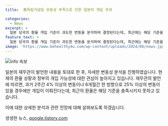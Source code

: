 ```yaml
---
title:  美독립기념일 유동성 부족으로 인한 일본의 개입 우려

categories:
  - News
excerpt: >
  일본 당국의 환율 개입 기준이 과도한 변동을 분석하여 결정된다는데, 최근에는 해당 기준을 충족하지 못해 개입이 이뤄지지 않고 있다. 일본 재무성은 2주간 4% 이상, 6개월간 한 방향으로 25% 이상의 변동을 조건으로 하지만, 최근의 환율 변동률은 이를 충족시키지 못하고 있다. 이에 시장 관심이 높아졌는데, 특히 유동성이 낮은 공휴일을 개입 목표 시기로 보는 주장도 나오고 있다. 미국 경제 지표 발표 등으로 달러·엔 환율 변동성 커질 전망이어서 일본 당국의 개입 시기가 중요한 상황이다.
feature_text: >
  일본 당국의 환율 개입 기준이 과도한 변동을 분석하여 결정된다는데, 최근에는 해당 기준을 충족하지 못해 개입이 이뤄지지 않고 있다. 일본 재무성은 2주간 4% 이상, 6개월간 한 방향으로 25% 이상의 변동을 조건으로 하지만, 최근의 환율 변동률은 이를 충족시키지 못하고 있다. 이에 시장 관심이 높아졌는데, 특히 유동성이 낮은 공휴일을 개입 목표 시기로 보는 주장도 나오고 있다. 미국 경제 지표 발표 등으로 달러·엔 환율 변동성 커질 전망이어서 일본 당국의 개입 시기가 중요한 상황이다.
image: 'https://www.behealthy4u.com/wp-content/uploads/2024/06/news.jpg'
---
```


<p><img src="https://www.behealthy4u.com/wp-content/uploads/2024/06/news.jpg" alt="info 속보" /></p>

<p>일본의 재무관이 발언한 내용을 토대로 한 후, 자세한 변동성 분석을 진행하였습니다. 현재의 환율 상황과 정부의 개입 가능성에 대한 관심이 높아지고 있습니다. 재무관의 발언에 따르면, 과거 2주간 4% 이상의 변동이나 6개월간 한 방향으로 25% 이상의 변동이 있을 경우에만 개입이 이뤄진다는데, 최근의 환율은 해당 기준을 충족시키지 못하고 있습니다.</p>

<p>이에 대한 상세한 분석과 관련 전망에 대해 살펴보도록 하겠습니다.</p>
생생한 뉴스, <a href="https://qoogle.tistory.com" rel="dofollow">qoogle.tistory.com</a>


